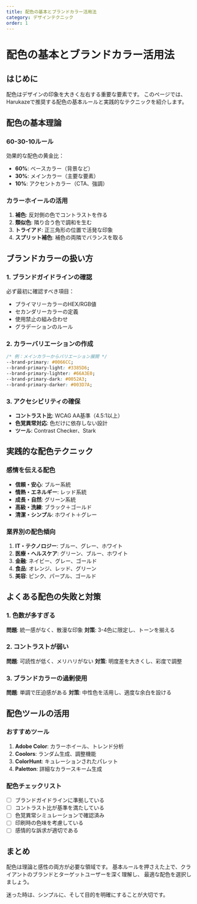 ```yaml
---
title: 配色の基本とブランドカラー活用法
category: デザインテクニック
order: 1
---
```


# 配色の基本とブランドカラー活用法

## はじめに

配色はデザインの印象を大きく左右する重要な要素です。
このページでは、Harukazeで推奨する配色の基本ルールと実践的なテクニックを紹介します。

## 配色の基本理論

### 60-30-10ルール
効果的な配色の黄金比：
- **60%**: ベースカラー（背景など）
- **30%**: メインカラー（主要な要素）
- **10%**: アクセントカラー（CTA、強調）

### カラーホイールの活用
1. **補色**: 反対側の色でコントラストを作る
2. **類似色**: 隣り合う色で調和を生む
3. **トライアド**: 正三角形の位置で活発な印象
4. **スプリット補色**: 補色の両隣でバランスを取る

## ブランドカラーの扱い方

### 1. ブランドガイドラインの確認
必ず最初に確認すべき項目：
- プライマリーカラーのHEX/RGB値
- セカンダリーカラーの定義
- 使用禁止の組み合わせ
- グラデーションのルール

### 2. カラーバリエーションの作成
```css
/* 例：メインカラーからバリエーション展開 */
--brand-primary: #0066CC;
--brand-primary-light: #3385D6;
--brand-primary-lighter: #66A3E0;
--brand-primary-dark: #0052A3;
--brand-primary-darker: #003D7A;
```

### 3. アクセシビリティの確保
- **コントラスト比**: WCAG AA基準（4.5:1以上）
- **色覚異常対応**: 色だけに依存しない設計
- **ツール**: Contrast Checker、Stark

## 実践的な配色テクニック

### 感情を伝える配色
- **信頼・安心**: ブルー系統
- **情熱・エネルギー**: レッド系統
- **成長・自然**: グリーン系統
- **高級・洗練**: ブラック＋ゴールド
- **清潔・シンプル**: ホワイト＋グレー

### 業界別の配色傾向
1. **IT・テクノロジー**: ブルー、グレー、ホワイト
2. **医療・ヘルスケア**: グリーン、ブルー、ホワイト
3. **金融**: ネイビー、グレー、ゴールド
4. **食品**: オレンジ、レッド、グリーン
5. **美容**: ピンク、パープル、ゴールド

## よくある配色の失敗と対策

### 1. 色数が多すぎる
**問題**: 統一感がなく、散漫な印象
**対策**: 3-4色に限定し、トーンを揃える

### 2. コントラストが弱い
**問題**: 可読性が低く、メリハリがない
**対策**: 明度差を大きくし、彩度で調整

### 3. ブランドカラーの過剰使用
**問題**: 単調で圧迫感がある
**対策**: 中性色を活用し、適度な余白を設ける

## 配色ツールの活用

### おすすめツール
1. **Adobe Color**: カラーホイール、トレンド分析
2. **Coolors**: ランダム生成、調整機能
3. **ColorHunt**: キュレーションされたパレット
4. **Paletton**: 詳細なカラースキーム生成

### 配色チェックリスト
- [ ] ブランドガイドラインに準拠している
- [ ] コントラスト比が基準を満たしている
- [ ] 色覚異常シミュレーションで確認済み
- [ ] 印刷時の色味を考慮している
- [ ] 感情的な訴求が適切である

## まとめ

配色は理論と感性の両方が必要な領域です。
基本ルールを押さえた上で、クライアントのブランドとターゲットユーザーを深く理解し、
最適な配色を選択しましょう。

迷った時は、シンプルに、そして目的を明確にすることが大切です。
